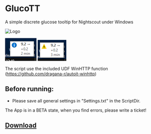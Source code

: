 # GlucoTT
A simple discrete glucose tooltip for Nightscout under Windows

![Logo](https://raw.githubusercontent.com/Matze1985/GlucoTT/master/Icon.ico)

![Example 1](https://github.com/Matze1985/GlucoTT/blob/master/Screenshots/Example_1.PNG) ![Example 2](https://github.com/Matze1985/GlucoTT/blob/master/Screenshots/Example_2.PNG)

The script use the included UDF WinHTTP function (https://github.com/dragana-r/autoit-winhttp)

## Before running:
* Please save all general settings in "Settings.txt" in the ScriptDir.

The App is in a BETA state, when you find errors, please write a ticket!

## [**Download**](https://github.com/Matze1985/GlucoTT/releases)
